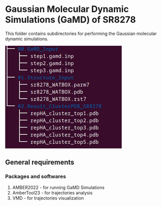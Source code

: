 # Gaussian Molecular Dynamic Simulations (GaMD) of SR8278

This folder contains subdirectories for performing the Gaussian molecular dynamic simulations.

![alt text](https://github.com/mohammadhrahman/GaMD_Simulations_Input/blob/main/folderTree.png)

## General requirements
### Packages and softwares
1. AMBER2022 - for running GaMD Simulations
2. AmberTool23 - for trajectories analysis 
3. VMD - for trajectories visualization

